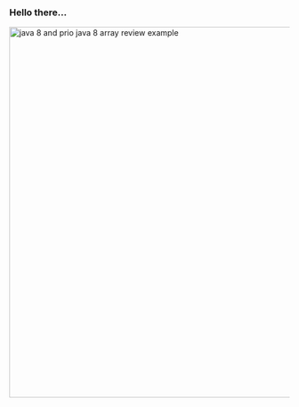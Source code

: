 ### Hello there...

<img width="666" alt="java 8 and prio java 8  array review example" src="https://steamusercontent-a.akamaihd.net/ugc/862855199469812516/907EBE3A7DD84ED1957DD2551F14EFEE357CC4E4/">
